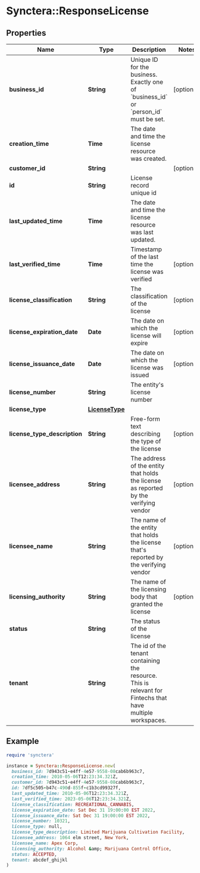 # Synctera::ResponseLicense

## Properties

| Name | Type | Description | Notes |
| ---- | ---- | ----------- | ----- |
| **business_id** | **String** | Unique ID for the business. Exactly one of &#x60;business_id&#x60; or &#x60;person_id&#x60; must be set.  | [optional] |
| **creation_time** | **Time** | The date and time the license resource  was created. |  |
| **customer_id** | **String** |  | [optional] |
| **id** | **String** | License record unique id |  |
| **last_updated_time** | **Time** | The date and time the license resource was last updated. |  |
| **last_verified_time** | **Time** | Timestamp of the last time the license was verified | [optional] |
| **license_classification** | **String** | The classification of the license | [optional] |
| **license_expiration_date** | **Date** | The date on which the license will expire | [optional] |
| **license_issuance_date** | **Date** | The date on which the license was issued | [optional] |
| **license_number** | **String** | The entity&#39;s license number |  |
| **license_type** | [**LicenseType**](LicenseType.md) |  |  |
| **license_type_description** | **String** | Free-form text describing the type of the license | [optional] |
| **licensee_address** | **String** | The address of the entity that holds the license as reported by the verifying vendor | [optional] |
| **licensee_name** | **String** | The name of the entity that holds the license that&#39;s reported by the verifying vendor | [optional] |
| **licensing_authority** | **String** | The name of the licensing body that granted the license | [optional] |
| **status** | **String** | The status of the license |  |
| **tenant** | **String** | The id of the tenant containing the resource. This is relevant for Fintechs that have multiple workspaces.  |  |

## Example

```ruby
require 'synctera'

instance = Synctera::ResponseLicense.new(
  business_id: 7d943c51-e4ff-4e57-9558-08cab6b963c7,
  creation_time: 2010-05-06T12:23:34.321Z,
  customer_id: 7d943c51-e4ff-4e57-9558-08cab6b963c7,
  id: 7df5c505-b47c-490d-855f-c1b3cd99327f,
  last_updated_time: 2010-05-06T12:23:34.321Z,
  last_verified_time: 2023-05-06T12:23:34.321Z,
  license_classification: RECREATIONAL_CANNABIS,
  license_expiration_date: Sat Dec 31 19:00:00 EST 2022,
  license_issuance_date: Sat Dec 31 19:00:00 EST 2022,
  license_number: 10321,
  license_type: null,
  license_type_description: Limited Marijuana Cultivation Facility,
  licensee_address: 1064 elm street, New York,
  licensee_name: Apex Corp,
  licensing_authority: Alcohol &amp; Marijuana Control Office,
  status: ACCEPTED,
  tenant: abcdef_ghijkl
)
```

